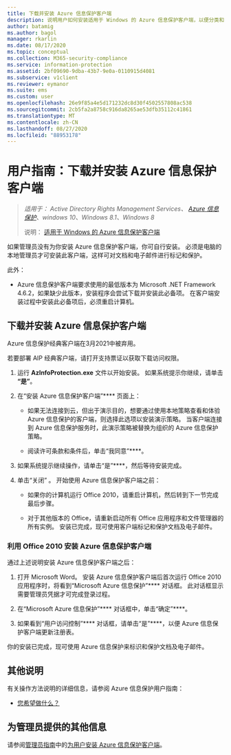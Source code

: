 ```yaml
---
title: 下载并安装 Azure 信息保护客户端
description: 说明用户如何安装适用于 Windows 的 Azure 信息保护客户端，以便分类和保护文档和电子邮件。
author: batamig
ms.author: bagol
manager: rkarlin
ms.date: 08/17/2020
ms.topic: conceptual
ms.collection: M365-security-compliance
ms.service: information-protection
ms.assetid: 2bf09690-9dba-43b7-9e0a-0110915d4081
ms.subservice: v1client
ms.reviewer: eymanor
ms.suite: ems
ms.custom: user
ms.openlocfilehash: 26e9f85a4e5d171232dc8d30f4502557808ac538
ms.sourcegitcommit: 2cb5fa2a8758c916da8265ae53dfb35112c41861
ms.translationtype: MT
ms.contentlocale: zh-CN
ms.lasthandoff: 08/27/2020
ms.locfileid: "88953178"
---
```

# <a name="user-guide-download-and-install-the-azure-information-protection-client"></a>用户指南：下载并安装 Azure 信息保护客户端

>*适用于： Active Directory Rights Management Services、 [Azure 信息保护](https://azure.microsoft.com/pricing/details/information-protection)、windows 10、Windows 8.1、Windows 8*
>
> 说明：  [适用于 Windows 的 Azure 信息保护客户端](../faqs.md#whats-the-difference-between-the-azure-information-protection-classic-and-unified-labeling-clients)


如果管理员没有为你安装 Azure 信息保护客户端，你可自行安装。 必须是电脑的本地管理员才可安装此客户端，这样可对文档和电子邮件进行标记和保护。

此外：

- Azure 信息保护客户端要求使用的最低版本为 Microsoft .NET Framework 4.6.2，如果缺少此版本，安装程序会尝试下载并安装此必备项。 在客户端安装过程中安装此必备项后，必须重启计算机。


## <a name="to-download-and-install-the-azure-information-protection-client"></a>下载并安装 Azure 信息保护客户端

Azure 信息保护经典客户端在3月2021中被弃用。 

若要部署 AIP 经典客户端，请打开支持票证以获取下载访问权限。

1. 运行 **AzInfoProtection.exe** 文件以开始安装。 如果系统提示你继续，请单击 **“是”**。    

1. 在“安装 Azure 信息保护客户端”**** 页面上：     
    - 如果无法连接到云，但出于演示目的，想要通过使用本地策略查看和体验 Azure 信息保护的客户端，则选择此选项以安装演示策略。 当客户端连接到 Azure 信息保护服务时，此演示策略被替换为组织的 Azure 信息保护策略。    

    - 阅读许可条款和条件后，单击“我同意”****。    

1. 如果系统提示继续操作，请单击“是”****，然后等待安装完成。    

1. 单击“关闭”  。 开始使用 Azure 信息保护客户端之前：    

    - 如果你的计算机运行 Office 2010，请重启计算机，然后转到下一节完成最后步骤。    
        
    - 对于其他版本的 Office，请重新启动所有 Office 应用程序和文件管理器的所有实例。 安装已完成，现可使用客户端标记和保护文档及电子邮件。    

### <a name="installing-the-azure-information-protection-client-with-office-2010"></a>利用 Office 2010 安装 Azure 信息保护客户端    
通过上述说明安装 Azure 信息保护客户端之后：    

1. 打开 Microsoft Word。 安装 Azure 信息保护客户端后首次运行 Office 2010 应用程序时，将看到“Microsoft Azure 信息保护”**** 对话框。 此对话框显示需要管理员凭据才可完成登录过程。

2. 在“Microsoft Azure 信息保护”**** 对话框中，单击“确定”****。

3. 如果看到“用户访问控制”**** 对话框，请单击“是”****，以便 Azure 信息保护客户端更新注册表。

你的安装已完成，现可使用 Azure 信息保护来标识和保护文档及电子邮件。

## <a name="other-instructions"></a>其他说明    
有关操作方法说明的详细信息，请参阅 Azure 信息保护用户指南：

- [您希望做什么？](client-user-guide.md#what-do-you-want-to-do)

## <a name="additional-information-for-administrators"></a>为管理员提供的其他信息    
请参阅[管理员指南](client-admin-guide.md)中的[为用户安装 Azure 信息保护客户端](client-admin-guide-install.md)。
 
  
